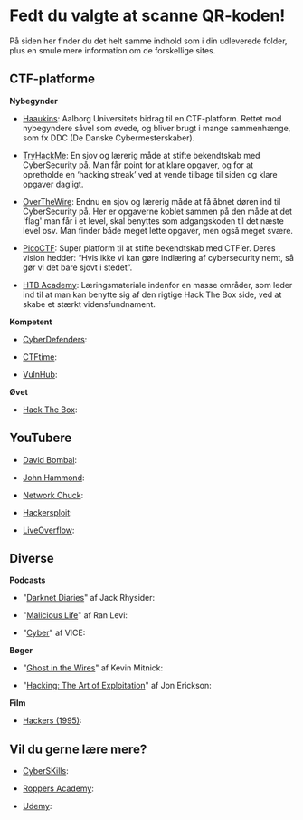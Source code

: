# Fedt du valgte at scanne QR-koden!
På siden her finder du det helt samme indhold som i din udleverede folder, plus en smule mere information om de forskellige sites.

## CTF-platforme
**Nybegynder**
- [Haaukins](https://ff.haaukins.com): Aalborg Universitets bidrag til en CTF-platform. Rettet mod nybegyndere såvel som øvede, og bliver brugt i mange sammenhænge, som fx DDC (De Danske Cybermesterskaber).  

- [TryHackMe](https://tryhackme.com): En sjov og lærerig måde at stifte bekendtskab med CyberSecurity på. Man får point for at klare opgaver, og for at opretholde en ‘hacking streak’ ved at vende tilbage til siden og klare opgaver dagligt.  

- [OverTheWire](https://overthewire.org): Endnu en sjov og lærerig måde at få åbnet døren ind til CyberSecurity på. Her er opgaverne koblet sammen på den måde at det 'flag' man får i et level, skal benyttes som adgangskoden til det næste level osv. Man finder både meget lette opgaver, men også meget svære.  

- [PicoCTF](https://picoctf.org): Super platform til at stifte bekendtskab med CTF’er. Deres vision hedder: “Hvis ikke vi kan gøre indlæring af cybersecurity nemt, så gør vi det bare sjovt i stedet”.  

- [HTB Academy](https://academy.hackthebox.com): Læringsmateriale indenfor en masse områder, som leder ind til at man kan benytte sig af den rigtige Hack The Box side, ved at skabe et stærkt vidensfundnament.  

**Kompetent**
- [CyberDefenders](https://cyberdefenders.org/):  

- [CTFtime](https://ctftime.org/):  

- [VulnHub](https://www.vulnhub.com/):  

**Øvet**
- [Hack The Box](https://www.hackthebox.com/):  

## YouTubere
- [David Bombal](https://www.youtube.com/davidbombal):  

- [John Hammond](https://www.youtube.com/c/JohnHammond010):  

- [Network Chuck](https://www.youtube.com/networkchuck):  

- [Hackersploit](https://www.youtube.com/c/HackerSploit):  

- [LiveOverflow](https://www.youtube.com/c/LiveOverflow):  

## Diverse
**Podcasts**
- "[Darknet Diaries](https://darknetdiaries.com/)" af Jack Rhysider:  

- "[Malicious Life](https://malicious.life/)" af Ran Levi:  

- "[Cyber](https://open.spotify.com/show/3smcGJaAF6F7sioqFDQjzn)" af VICE:  

**Bøger**
- "[Ghost in the Wires](https://www.saxo.com/dk/ghost-in-the-wires_kevin-mitnick_paperback_9780316037723)" af Kevin Mitnick:  

- "[Hacking: The Art of Exploitation](https://www.saxo.com/dk/hacking-the-art-of-exploitation-2nd-edition_jon-erickson_epub_9781593273385)" af Jon Erickson:  

**Film**
- [Hackers (1995)](https://www.imdb.com/title/tt0113243/):  

## Vil du gerne lære mere?
- [CyberSKills](https://www.cyberskills.dk/):  

- [Roppers Academy](https://www.roppers.org/):  

- [Udemy](https://www.udemy.com/):  
